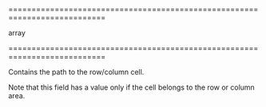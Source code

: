 <!--**
/*-------------------------------------------
    Auto-generated file. Do not modify.
-------------------------------------------

**-->
===========================================================================
<!--type-->array<!--/type-->
===========================================================================

<!--shortDescription-->
Contains the path to the row/column cell.
<!--/shortDescription-->

<!--fullDescription-->
Note that this field has a value only if the cell belongs to the row or column area.
<!--/fullDescription-->